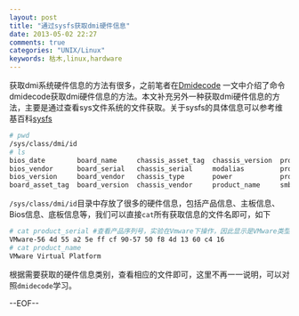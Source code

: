 ```yaml
---
layout: post
title: "通过sysfs获取dmi硬件信息"
date: 2013-05-02 22:27
comments: true
categories: "UNIX/Linux"
keywords: 枯木,linux,hardware
---
```


获取dmi系统硬件信息的方法有很多，之前笔者在[Dmidecode](http://kumu-linux.github.io//blog/2013/04/27/dmidecode/) 一文中介绍了命令dmidecode获取dmi硬件信息的方法。本文补充另外一种获取dmi硬件信息的方法，主要是通过查看sys文件系统的文件获取。关于sysfs的具体信息可以参考维基百科[sysfs](https://zh.wikipedia.org/wiki/Sysfs)

<!--more-->

``` bash
# pwd
/sys/class/dmi/id
# ls 
bios_date        board_name     chassis_asset_tag  chassis_version  product_serial   subsystem
bios_vendor      board_serial   chassis_serial     modalias         product_uuid     sys_vendor
bios_version     board_vendor   chassis_type       power            product_version  uevent
board_asset_tag  board_version  chassis_vendor     product_name     smbios_version
```

`/sys/class/dmi/id`目录中存放了很多的硬件信息，包括产品信息、主板信息、Bios信息、底板信息等，我们可以直接`cat`所有获取信息的文件名即可，如下
``` bash
# cat product_serial #查看产品序列号，实验在Vmware下操作，因此显示是VMware类型
VMware-56 4d 55 a2 5e ff cf 90-57 50 f8 4d 13 60 c4 16
# cat product_name 
VMware Virtual Platform
```

根据需要获取的硬件信息类别，查看相应的文件即可，这里不再一一说明，可以对照`dmidecode`学习。

--EOF--